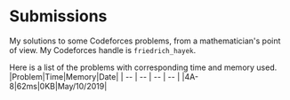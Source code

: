 # Submissions
My solutions to some Codeforces problems, from a mathematician's point of view. My Codeforces handle is `friedrich_hayek`.

Here is a list of the problems with corresponding time and memory used.
|Problem|Time|Memory|Date|
| -- | -- | -- | -- |
|4A-8|62ms|0KB|May/10/2019|
